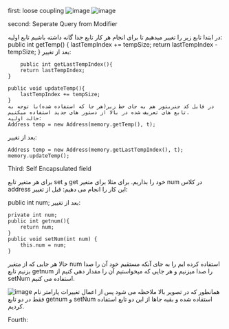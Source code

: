 first: loose coupling
![image](https://github.com/alikmr1378/softeng7/assets/87147901/380840c4-2cff-45b9-bf89-cbfbd73c91cb)
![image](https://github.com/alikmr1378/softeng7/assets/87147901/7021dbe9-afc7-4aa3-9281-8a3345902fc0)

second: 
Seperate Query from Modifier

در ابتدا تابع زیر را تغییر میدهیم تا برای انجام هر کار تابع جدا گانه داشته باشیم
تابع اولیه:
    public int getTemp() {
        lastTempIndex += tempSize;
        return lastTempIndex - tempSize;
    }
    بعد از تغییر:
    
        public int getLastTempIndex(){
        return lastTempIndex;
    }

    public void updateTemp(){
        lastTempIndex += tempSize;
    }
    در فایل کد جنریتور هم به جای خط زیر(هر جا که استفاده شده)با توجه به تابع های تعریف شده در بالا از دستور های جدید استفاده میکنیم.
    حالت اولیه:
    Address temp = new Address(memory.getTemp(), t);
بعد از تغییر:

    Address temp = new Address(memory.getLastTempIndex(), t);
    memory.updateTemp();

Third: 
Self Encapsulated field

برای هر متغیر تابع set و get خود را بذاریم. برای مثلا برای متغیر num در کلاس address این کار را انجام می دهیم:
قبل از تغییر:

public int num;
بعد از تغییر:

    private int num;
    public int getnum(){
        return num;
    }
    public void setNum(int num) {
        this.num = num;
    }

حالا هر جایی که از متغیر num استفاده کرده ایم را به جای آنکه مستقیم خود آن را صدا بزنیم تابع getnum را صدا میزنیم و هر جایی که میخواستیم آن را مقدار دهی کنیم از setNum استفاده می کنیم.

![image](https://github.com/alikmr1378/softeng7/assets/87147901/88f27eb6-ce13-44ba-965f-bf49b68c5910)
همانطور که در تصویر بالا ملاحظه می شود پس از اعمال تغییرات پارامتر نام فقط در دو تابع getnum و setNum استفاده شده و بقیه جاها از این دو تابع استفاده کردیم.

Fourth:



